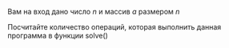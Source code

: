 Вам на вход дано число $n$ и массив $a$ размером $n$

Посчитайте количество операций, которая выполнить данная программа в функции solve()

```cpp



```
